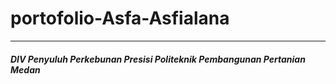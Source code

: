 # portofolio-Asfa-Asfialana
---
##### DIV Penyuluh Perkebunan Presisi Politeknik Pembangunan Pertanian Medan
